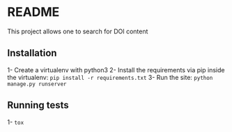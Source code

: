 # README

This project allows one to search for DOI content

## Installation

1- Create a virtualenv with python3
2- Install the requirements via pip inside the virtualenv: `pip install -r requirements.txt`
3- Run the site: `python manage.py runserver`

## Running tests

1- `tox`

